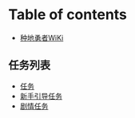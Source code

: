 # Table of contents

* [种地勇者WiKi](README.md)

## 任务列表

* [任务](ren-wu-lie-biao/ren-wu.md)
* [新手引导任务](ren-wu-lie-biao/xin-shou-yin-dao-ren-wu.md)
* [剧情任务](ren-wu-lie-biao/ju-qing-ren-wu.md)
